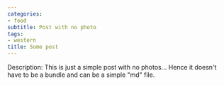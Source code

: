```yaml
---
categories:
- food
subtitle: Post with no photo
tags:
- western
title: Some post
---
```


Description:
This is just a simple post with no photos...
Hence it doesn't have to be a bundle and can be a simple "md" file.
